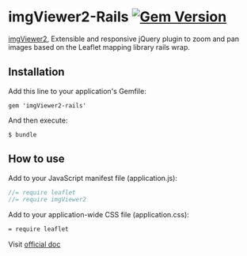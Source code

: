 imgViewer2-Rails [![Gem Version][version-badge]][rubygems]
===================

[imgViewer2](https://github.com/waynegm/imgViewer2), Extensible and responsive jQuery plugin to zoom and pan images based on the Leaflet mapping library rails wrap.

## Installation

Add this line to your application's Gemfile:

    gem 'imgViewer2-rails'

And then execute:

    $ bundle

## How to use

Add to your JavaScript manifest file (application.js):

```js
//= require leaflet
//= require imgViewer2
```

Add to your application-wide CSS file (application.css):

```css
= require leaflet
```

Visit [official doc](https://github.com/waynegm/imgViewer2#documentation)

[version-badge]: https://badge.fury.io/rb/imgViewer2-rails.svg
[rubygems]: https://rubygems.org/gems/imgViewer2-rails
